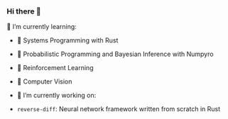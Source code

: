 ### Hi there 👋

<!--
**dogeplusplus/dogeplusplus** is a ✨ _special_ ✨ repository because its `README.md` (this file) appears on your GitHub profile.

Here are some ideas to get you started:

- 🔭 I’m currently working on ...
- 🌱 I’m currently learning ...
- 👯 I’m looking to collaborate on ...
- 🤔 I’m looking for help with ...
- 💬 Ask me about ...
- 📫 How to reach me: ...
- 😄 Pronouns: ...
- ⚡ Fun fact: ...
-->


🌱 I’m currently learning:
- 🦀 Systems Programming with Rust 
- 🐍 Probabilistic Programming and Bayesian Inference with Numpyro
- 🤖 Reinforcement Learning
- 📸 Computer Vision

- 🔭 I’m currently working on:
- `reverse-diff`: Neural network framework written from scratch in Rust
